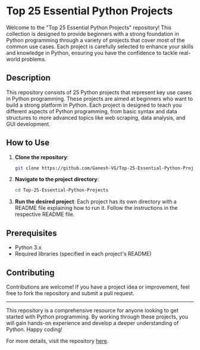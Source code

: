 # Top 25 Essential Python Projects

Welcome to the "Top 25 Essential Python Projects" repository! This collection is designed to provide beginners with a strong foundation in Python programming through a variety of projects that cover most of the common use cases. Each project is carefully selected to enhance your skills and knowledge in Python, ensuring you have the confidence to tackle real-world problems.

## Description

This repository consists of 25 Python projects that represent key use cases in Python programming. These projects are aimed at beginners who want to build a strong platform in Python. Each project is designed to teach you different aspects of Python programming, from basic syntax and data structures to more advanced topics like web scraping, data analysis, and GUI development.

## How to Use

1. **Clone the repository**:
   ```bash
   git clone https://github.com/Ganesh-VG/Top-25-Essential-Python-Projects.git
   ```
2. **Navigate to the project directory**:
   ```bash
   cd Top-25-Essential-Python-Projects
   ```
3. **Run the desired project**:
   Each project has its own directory with a README file explaining how to run it. Follow the instructions in the respective README file.

## Prerequisites

- Python 3.x
- Required libraries (specified in each project's README)

## Contributing

Contributions are welcome! If you have a project idea or improvement, feel free to fork the repository and submit a pull request.

---

This repository is a comprehensive resource for anyone looking to get started with Python programming. By working through these projects, you will gain hands-on experience and develop a deeper understanding of Python. Happy coding!

For more details, visit the repository [here](https://github.com/Ganesh-VG/Top-25-Essential-Python-Projects).
